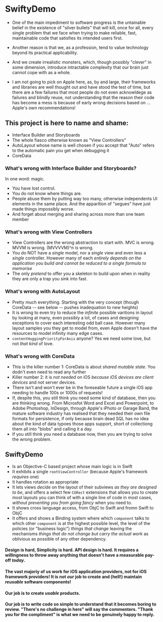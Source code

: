 # SwiftyDemo

* One of the main impediment to software progress is the untainable belief in the existence of "silver bullets" that will kill, once for all, every single problem that we face when trying to make reliable, fast, maintainable code that satisfies its intended users first.

* Another reason is that we, as a profession, tend to value technology beyond its practical applicability.

* And we create irrealistic monsters, which, though possibly "clever" in some dimension, introduce intractable complexity that our brain just cannot cope with as a whole.

* I am not going to pick on Apple here, as, by and large, their frameworks and libraries are well thought out and have stood the test of time, but there are a few failures that most people do not even acknowldege as failures and blindly reuse, not understanding that the reason their code has become a mess is because of early wrong decisions based on ... Apple's own recommendations!

## This project is here to name and shame:

* Interface Builder and Storyboards
* The whole fiasco otherwise known as "View Controllers"
* AutoLayout whose name is well chosen if you accept that "Auto" refers to the automatic pain you get when debugging it
* CoreData

### What's wrong with Interface Builder and Storyboards?
In one word: magic.
* You have lost control.
* You do not know where things are.
* People abuse them by putting way too many, otherwise independents UI elements in the same place. And the apparition of "segues" have just made things impossibly worse.
* And forget about merging and sharing across more than one team member

### What's wrong with View Controllers
* View Controllers are the wrong abstraction to start with. MVC is wrong. MVVM is wrong. (MVVVVM)^n is wrong.
* You do NOT have a _single_ model, nor a _single_ view and even less a _single_ controller. However many of each _entirely depends on the application you build and cannot be reduced to a single formula to memorise_
* The only _pretend_ to offer you a skeleton to build upon when in reality they are only a trap you sink into fast.

### What's wrong with AutoLayout
* Pretty much everything. Starting with the very concept (though CoreData -- see below -- pushes inadequation to new heights)
* It is wrong to even try to reduce the _infinite_ possible varitions in layout by looking at many, even possibly a lot, of cases and designing exceptions to cover each interesting odd ball case. However many layout samples you they get to model from, even Apple doesn't have the resources to model infinity many edge cases.
* <code>contentHuggingPriorityForAxis</code> anyone? Yes we need some love, but not _that kind_ of love.

### What's wrong with CoreData
* This is the killer number 1: CoreData is about _shared mutable state_. You dodn't even need to read any further
* Killer number 2: it is _not needed_ on iOS *because iOS devices are _client_ devices* and not server devices.
* There isn't and won't ever be in the foreseable future a single iOS app needing to handle 100s or 1000s of requests!
* If, despite this, you still think you need some kind of database, then you are thinking wrong. From Microsfot Word and Excel and Powerpoint, to Adobe Photoshop, InDesign, through Apple's iPhoto or Garage Band, the mature software industry has realised that they needed their own file formats for persistence, if only because brain dead SQL has no idea about the kind of data typoes those apps support, short of collectiong them all into "blobs" and calling it a day.
* If you still think you need a database now, then you are trying to solve the wrong problem.

## SwiftyDemo
* Is an Objective-C based project whose main logic is in Swift
* It exhibits a single `rootViewController` (because Apple's framework _requires_ one)
* It handles rotation as appropriate
* It lets views _decide_ on the layout of their subviews _as they are designed to be_, and offers a select few <code>CGRect</code> extensions that allows you to create most layouts you can think of with a single line of code in most cases, _without preventing you from going fancy_ when you need to.
* It shows cross language access, from ObjC to Swift and fromn Swift to ObjC
* It offers and shows a Binding system where which `component` talks to which other `component` is at the highest possible level, the level of the policies (or "business logic") _things that change_ leaving the mechanisms _things that do not change but carry the actual work_ as oblivious as possible of any other dependency.

#### Design is hard, Simplicity is hard. API design is hard. It requires a willingness to throw away anything that doesn't have a measurable pay-off _today_.

#### The vast majoriy of us work for iOS application providers, not for iOS framework providers! It is not _our_ job to create and (hell!) maintain _reusable_ software components!

#### Our job is to create *usable* products.

#### Our job is to write code so simple to understand that it becomes boring to review. "There's no challenge in here" will say the commenters. "Thank you for the compliment" is what we need to be genuinely happy to reply.

